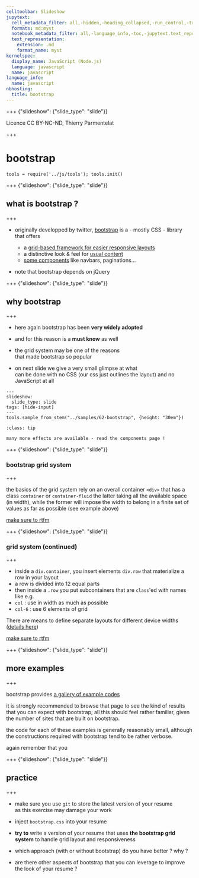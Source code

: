 ```yaml
---
celltoolbar: Slideshow
jupytext:
  cell_metadata_filter: all,-hidden,-heading_collapsed,-run_control,-trusted
  formats: md:myst
  notebook_metadata_filter: all,-language_info,-toc,-jupytext.text_representation.jupytext_version,-jupytext.text_representation.format_version
  text_representation:
    extension: .md
    format_name: myst
kernelspec:
  display_name: JavaScript (Node.js)
  language: javascript
  name: javascript
language_info:
  name: javascript
nbhosting:
  title: bootstrap
---
```


+++ {"slideshow": {"slide_type": "slide"}}

Licence CC BY-NC-ND, Thierry Parmentelat

+++

# bootstrap

```{code-cell}
tools = require('../js/tools'); tools.init()
```

+++ {"slideshow": {"slide_type": "slide"}}

## what is bootstrap ?

+++

* originally developped by twitter, [bootstrap](https://getbootstrap.com/docs/4.4/getting-started/introduction/) is a - mostly CSS - library that offers
  * a [grid-based framework for easier responsive layouts](https://getbootstrap.com/docs/4.4/layout/overview/)
  * a distinctive look & feel for [usual content](https://getbootstrap.com/docs/4.4/content/typography/)
  * [some components](https://getbootstrap.com/docs/4.4/components/alerts/) like navbars, paginations...

* note that bootstrap depends on jQuery

+++ {"slideshow": {"slide_type": "slide"}}

## why bootstrap

+++

* here again bootstrap has been **very widely adopted**  
* and for this reason is a **must know** as well  
* the grid system may be one of the reasons  
  that made bootstrap so popular

* on next slide we give a very small glimpse at what  
  can be done with no CSS (our css just outlines the layout)
  and no JavaScript at all

```{code-cell}
---
slideshow:
  slide_type: slide
tags: [hide-input]
---
tools.sample_from_stem("../samples/62-bootstrap", {height: "30em"})
```

````{admonition} see also
:class: tip

many more effects are available - read the components page !
````

+++ {"slideshow": {"slide_type": "slide"}}

### bootstrap grid system

+++

the basics of the grid system rely on an overall container `<div>` that has a class `container` or `container-fluid`
the latter taking all the available space (in width), while the former will impose the width to belong in a finite set of values as far as possible (see example above)

[make sure to rtfm](https://getbootstrap.com/docs/4.0/layout/overview/)

+++ {"slideshow": {"slide_type": "slide"}}

### grid system (continued)

+++

* inside a `div.container`, you insert elements `div.row` that materialize a row in your layout
* a row is divided into 12 equal parts
*  then inside a `.row` you put subcontainers that are `class`'ed with names like e.g.
  * `col` : use in width as much as possible
  * `col-6` : use 6 elements of grid

There are means to define separate layouts for different device widths ([details here](https://getbootstrap.com/docs/4.0/layout/overview/#responsive-breakpoints))

[make sure to rtfm](https://getbootstrap.com/docs/4.0/layout/grid/)

+++ {"slideshow": {"slide_type": "slide"}}

## more examples

+++

bootstrap provides [a gallery of example codes](https://getbootstrap.com/docs/4.0/examples/)

it is strongly recommended to browse that page to see the kind of results that you can expect with bootstrap; all this should feel rather familiar, given the number of sites that are built on bootstrap.

the code for each of these examples is generally reasonably small, although the constructions required with bootstrap tend to be rather verbose.

again remember that you

+++ {"slideshow": {"slide_type": "slide"}}

## practice

+++

* make sure you use `git` to store the latest version of your resume  
  as this exercise may damage your work

* inject `bootstrap.css` into your resume
* **try to** write a version of your resume that uses **the bootstrap grid system** to handle grid layout and responsiveness
* which approach (with or without bootstrap) do you have better ? why ?
* are there other aspects of bootstrap that you can leverage to improve the look of your resume ?

